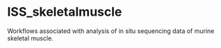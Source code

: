 # ISS_skeletalmuscle
Workflows associated with analysis of in situ sequencing data of murine skeletal muscle.
